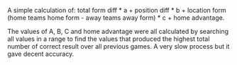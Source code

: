 A simple calculation of: 
total form diff * a + position diff * b + location form (home teams home form - away teams away form) * c + home advantage.

The values of A, B, C and home advantage were all calculated by searching all values in a range to find the values that produced the highest total number of correct result over all previous games. 
A very slow process but it gave decent accuracy.
